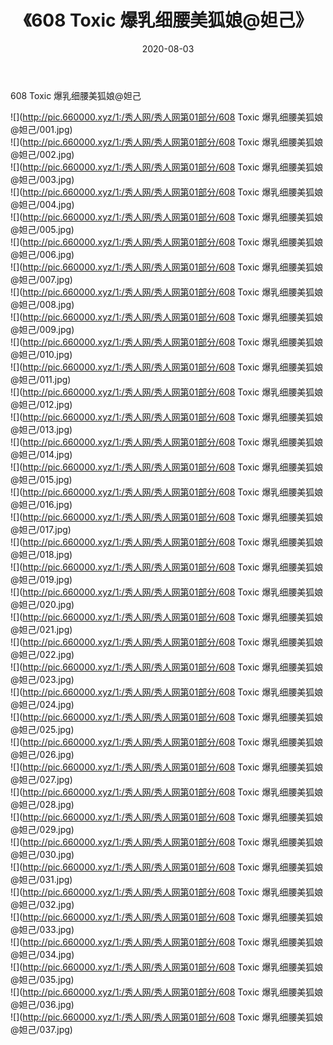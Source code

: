 ﻿---
layout: post
title:  《608 Toxic 爆乳细腰美狐娘@妲己》
date:   2020-08-03
img: http://pic.660000.xyz/1:/秀人网/秀人网第01部分/608 Toxic 爆乳细腰美狐娘@妲己/000.jpg
categories: [美女, 清纯, 唯美]
---

608 Toxic 爆乳细腰美狐娘@妲己

  ![](http://pic.660000.xyz/1:/秀人网/秀人网第01部分/608 Toxic 爆乳细腰美狐娘@妲己/001.jpg) <br> ![](http://pic.660000.xyz/1:/秀人网/秀人网第01部分/608 Toxic 爆乳细腰美狐娘@妲己/002.jpg) <br> ![](http://pic.660000.xyz/1:/秀人网/秀人网第01部分/608 Toxic 爆乳细腰美狐娘@妲己/003.jpg) <br> ![](http://pic.660000.xyz/1:/秀人网/秀人网第01部分/608 Toxic 爆乳细腰美狐娘@妲己/004.jpg) <br> ![](http://pic.660000.xyz/1:/秀人网/秀人网第01部分/608 Toxic 爆乳细腰美狐娘@妲己/005.jpg) <br> ![](http://pic.660000.xyz/1:/秀人网/秀人网第01部分/608 Toxic 爆乳细腰美狐娘@妲己/006.jpg) <br> ![](http://pic.660000.xyz/1:/秀人网/秀人网第01部分/608 Toxic 爆乳细腰美狐娘@妲己/007.jpg) <br> ![](http://pic.660000.xyz/1:/秀人网/秀人网第01部分/608 Toxic 爆乳细腰美狐娘@妲己/008.jpg) <br> ![](http://pic.660000.xyz/1:/秀人网/秀人网第01部分/608 Toxic 爆乳细腰美狐娘@妲己/009.jpg) <br> ![](http://pic.660000.xyz/1:/秀人网/秀人网第01部分/608 Toxic 爆乳细腰美狐娘@妲己/010.jpg) <br> ![](http://pic.660000.xyz/1:/秀人网/秀人网第01部分/608 Toxic 爆乳细腰美狐娘@妲己/011.jpg) <br> ![](http://pic.660000.xyz/1:/秀人网/秀人网第01部分/608 Toxic 爆乳细腰美狐娘@妲己/012.jpg) <br> ![](http://pic.660000.xyz/1:/秀人网/秀人网第01部分/608 Toxic 爆乳细腰美狐娘@妲己/013.jpg) <br> ![](http://pic.660000.xyz/1:/秀人网/秀人网第01部分/608 Toxic 爆乳细腰美狐娘@妲己/014.jpg) <br> ![](http://pic.660000.xyz/1:/秀人网/秀人网第01部分/608 Toxic 爆乳细腰美狐娘@妲己/015.jpg) <br> ![](http://pic.660000.xyz/1:/秀人网/秀人网第01部分/608 Toxic 爆乳细腰美狐娘@妲己/016.jpg) <br> ![](http://pic.660000.xyz/1:/秀人网/秀人网第01部分/608 Toxic 爆乳细腰美狐娘@妲己/017.jpg) <br> ![](http://pic.660000.xyz/1:/秀人网/秀人网第01部分/608 Toxic 爆乳细腰美狐娘@妲己/018.jpg) <br> ![](http://pic.660000.xyz/1:/秀人网/秀人网第01部分/608 Toxic 爆乳细腰美狐娘@妲己/019.jpg) <br> ![](http://pic.660000.xyz/1:/秀人网/秀人网第01部分/608 Toxic 爆乳细腰美狐娘@妲己/020.jpg) <br> ![](http://pic.660000.xyz/1:/秀人网/秀人网第01部分/608 Toxic 爆乳细腰美狐娘@妲己/021.jpg) <br> ![](http://pic.660000.xyz/1:/秀人网/秀人网第01部分/608 Toxic 爆乳细腰美狐娘@妲己/022.jpg) <br> ![](http://pic.660000.xyz/1:/秀人网/秀人网第01部分/608 Toxic 爆乳细腰美狐娘@妲己/023.jpg) <br> ![](http://pic.660000.xyz/1:/秀人网/秀人网第01部分/608 Toxic 爆乳细腰美狐娘@妲己/024.jpg) <br> ![](http://pic.660000.xyz/1:/秀人网/秀人网第01部分/608 Toxic 爆乳细腰美狐娘@妲己/025.jpg) <br> ![](http://pic.660000.xyz/1:/秀人网/秀人网第01部分/608 Toxic 爆乳细腰美狐娘@妲己/026.jpg) <br> ![](http://pic.660000.xyz/1:/秀人网/秀人网第01部分/608 Toxic 爆乳细腰美狐娘@妲己/027.jpg) <br> ![](http://pic.660000.xyz/1:/秀人网/秀人网第01部分/608 Toxic 爆乳细腰美狐娘@妲己/028.jpg) <br> ![](http://pic.660000.xyz/1:/秀人网/秀人网第01部分/608 Toxic 爆乳细腰美狐娘@妲己/029.jpg) <br> ![](http://pic.660000.xyz/1:/秀人网/秀人网第01部分/608 Toxic 爆乳细腰美狐娘@妲己/030.jpg) <br> ![](http://pic.660000.xyz/1:/秀人网/秀人网第01部分/608 Toxic 爆乳细腰美狐娘@妲己/031.jpg) <br> ![](http://pic.660000.xyz/1:/秀人网/秀人网第01部分/608 Toxic 爆乳细腰美狐娘@妲己/032.jpg) <br> ![](http://pic.660000.xyz/1:/秀人网/秀人网第01部分/608 Toxic 爆乳细腰美狐娘@妲己/033.jpg) <br> ![](http://pic.660000.xyz/1:/秀人网/秀人网第01部分/608 Toxic 爆乳细腰美狐娘@妲己/034.jpg) <br> ![](http://pic.660000.xyz/1:/秀人网/秀人网第01部分/608 Toxic 爆乳细腰美狐娘@妲己/035.jpg) <br> ![](http://pic.660000.xyz/1:/秀人网/秀人网第01部分/608 Toxic 爆乳细腰美狐娘@妲己/036.jpg) <br> ![](http://pic.660000.xyz/1:/秀人网/秀人网第01部分/608 Toxic 爆乳细腰美狐娘@妲己/037.jpg) <br>